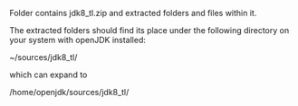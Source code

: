 Folder contains jdk8_tl.zip and extracted folders and files within it.

The extracted folders should find its place under the following directory on 
your system with openJDK installed:

~/sources/jdk8_tl/

which can expand to

/home/openjdk/sources/jdk8_tl/